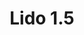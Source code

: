 ---
title: Lido 1.5
date: 
draft: false

# descripcion
description : Argolla de plata simple cierre italiano

materials: Plata 925

color: Plateado

dimensions: 1,5cm diam

code: 01-11-0483

type: "Aros"

categories: []

price: $1.080,00

# Images
# first image will be shown in the product page
images:
  # - image: "images/path_to_image"
  # La ubicacion de las imagenes es imagenes/Aros/Aros.Argollas/01-11-0483-lido-1.5
  - image: "./images/aros/argollas/01-11-0483_a.JPG"
---